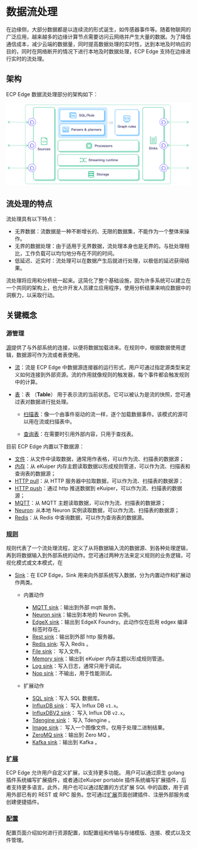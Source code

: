 # 数据流处理

在边缘侧，大部分数据都是以连续流的形式诞生，如传感器事件等。随着物联网的广泛应用，越来越多的边缘计算节点需要访问云网络并产生大量的数据。为了降低通信成本，减少云端的数据量，同时提高数据处理的实时性，达到本地及时响应的目的，同时在网络断开的情况下进行本地及时数据处理，ECP Edge 支持在边缘进行实时的流处理。

## 架构

ECP Edge 数据流处理部分的架构如下：

![arch](./_assets/arch.png)

## 流处理的特点

流处理具有以下特点：

- 无界数据：流数据是一种不断增长的、无限的数据集，不能作为一个整体来操作。
- 无界的数据处理：由于适用于无界数据，流处理本身也是无界的。与批处理相比，工作负载可以均匀地分布在不同的时间。
- 低延迟、近实时：流处理可以在数据产生后就进行处理，以极低的延迟获得结果。

流处理将应用和分析统一起来。这简化了整个基础设施，因为许多系统可以建立在一个共同的架构上，也允许开发人员建立应用程序，使用分析结果来响应数据中的洞察力，以采取行动。

## 关键概念

### 源管理

[源](./source.md)提供了与外部系统的连接，以便将数据加载进来。在规则中，根据数据使用逻辑，数据源可作为流或者表使用。 

- [流](./stream.md)：流是 ECP Edge 中数据源连接器的运行形式，用户可通过指定源类型来定义如何连接到外部资源。流的作用就像规则的触发器，每个事件都会触发规则中的计算。

- [表](./tables.md)：表 （**Table**） 用于表示流的当前状态。它可以被认为是流的快照，您可通过表对数据进行批处理。

  - [扫描表](./scan.md)：像一个由事件驱动的流一样，逐个加载数据事件。该模式的源可以用在流或扫描表中。

  - [查询表](./lookup.md)：在需要时引用外部内容，只用于查找表。

目前 ECP Edge 内置以下数据源：

- [文件](./file.md)：从文件中读取数据，通常用作表格，可以作为流、扫描表的数据源；
- [内存](./memory.md)：从 eKuiper 内存主题读取数据以形成规则管道，可以作为流、扫描表和查询表的数据源；
- [HTTP pull](./http_pull.md)：从 HTTP 服务器中拉取数据，可以作为流、扫描表的数据源；
- [HTTP push](./http_push.md)：通过 http 推送数据到 eKuiper，可以作为流、扫描表的数据源；
- [MQTT](./mqtt.md)：从 MQTT 主题读取数据，可以作为流、扫描表的数据源；
- [Neuron](./neuron.md): 从本地 Neuron 实例读取数据，可以作为流、扫描表的数据源；
- [Redis](./redis.md)：从 Redis 中查询数据，可以作为查询表的数据源。

### [规则](./rules.md)

规则代表了一个流处理流程，定义了从将数据输入流的数据源、到各种处理逻辑，再到将数据输入到外部系统的动作。您可通过两种方法来定义规则的业务逻辑，可视化模式或文本模式，在

- [Sink](./sink/sink.md)：在 ECP Edge，Sink 用来向外部系统写入数据，分为内置动作和扩展动作两类。
  
  - 内置动作
    - [MQTT sink](./sink/mqtt.md)：输出到外部 mqtt 服务。
    - [Neuron sink](./sink/neuron.md)：输出到本地的 Neuron 实例。
    - [EdgeX sink](./sink/edgex.md)：输出到 EdgeX Foundry。此动作仅在启用 edgex 编译标签时存在。
    - [Rest sink](./sink/rest.md)：输出到外部 http 服务器。
    - [Redis sink](./sink/redis.md): 写入 Redis 。
    - [File sink](./sink/file.md)： 写入文件。
    - [Memory sink](./sink/memory.md)：输出到 eKuiper 内存主题以形成规则管道。
    - [Log sink](./sink/log.md)：写入日志，通常只用于调试。
    - [Nop sink](./sink/nop.md)：不输出，用于性能测试。
  
  
  - 扩展动作
    - [SQL sink](./sink/sql.md)：写入 SQL 数据库。
    - [InfluxDB sink](./sink/influx.md)： 写入 Influx DB `v1.x`。
    - [InfluxDBV2 sink](./sink/influx2.md)： 写入 Influx DB `v2.x`。
    - [Tdengine sink](./sink/tdengine.md)： 写入 Tdengine 。
    - [Image sink](./sink/image.md)： 写入一个图像文件。仅用于处理二进制结果。
    - [ZeroMQ sink](./sink/zmq.md)：输出到 Zero MQ 。
    - [Kafka sink](./sink/kafka.md)：输出到 Kafka 。

### [扩展](./extension.md)

ECP Edge 允许用户自定义扩展，以支持更多功能。 用户可以通过原生 golang 插件系统编写扩展插件，或者通过eKuiper portable 插件系统编写扩展插件，后者支持更多语言。此外，用户也可以通过配置的方式扩展 SQL 中的函数，用于调用外部已有的 REST 或 RPC 服务。您可通过[扩展](./extension.md)页面创建插件、注册外部服务或创建便捷插件。

### [配置](./config.md)

配置页面介绍如何进行资源配置，如配置组和传输与存储模版、连接、模式以及文件管理。

